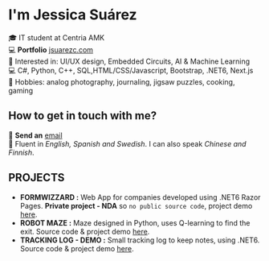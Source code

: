 # I'm Jessica Suárez

🎓 IT student at Centria AMK  
💻 **Portfolio** [jsuarezc.com](https://www.jsuarezc.com/)  
🚀 Interested in: UI/UX design, Embedded Circuits, AI & Machine Learning  
💻 C#,  Python, C++, SQL,HTML/CSS/Javascript, Bootstrap, .NET6, Next.js  
💬 Hobbies: analog photography, journaling, jigsaw puzzles, cooking, gaming  

## How to get in touch with me?

📧 **Send an** [email](mailto:suarez.jessica1992@gmail.com)  
💬 Fluent in _English, Spanish and Swedish_. I can also speak _Chinese and Finnish_.  

## PROJECTS

- **FORMWIZZARD :** Web App for companies developed using .NET6 Razor Pages. **Private project - NDA** so `no public source code`, project demo [here](https://github.com/jsuarez1992/DotNetGladiators/tree/main).
- **ROBOT MAZE :** Maze designed in Python, uses Q-learning to find the exit. Source code & project demo [here](https://github.com/jsuarez1992/Maze-with-RL).
- **TRACKING LOG - DEMO :** Small tracking log to keep notes, using .NET6. Source code & project demo [here](https://github.com/jsuarez1992/Tracking-Log).
